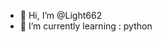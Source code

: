 - 👋 Hi, I’m @Light662
- 🌱 I’m currently learning : python


<!---
Light662/Light662 is a ✨ special ✨ repository because its `README.md` (this file) appears on your GitHub profile.
You can click the Preview link to take a look at your changes.
--->
